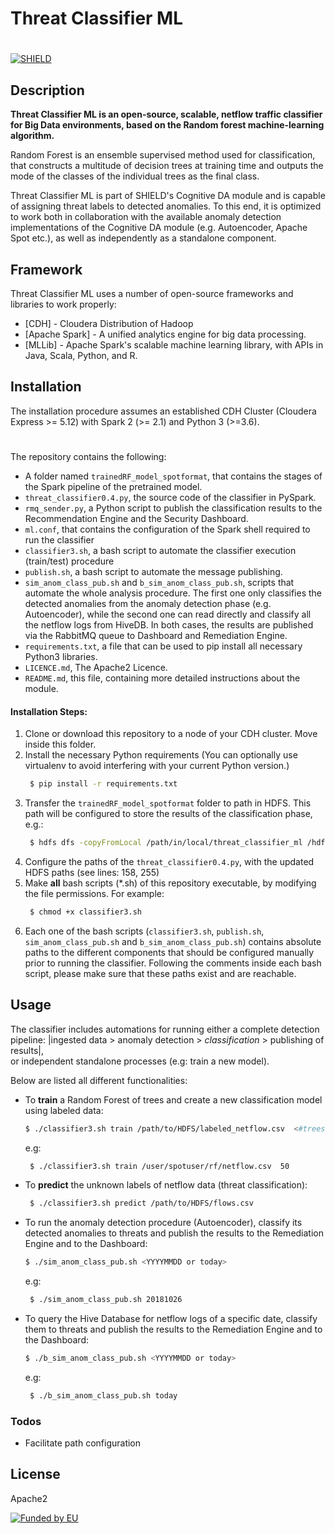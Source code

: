 # Threat Classifier ML
#
#
[![SHIELD](https://www.shield-h2020.eu/shield-h2020/img/logo/shield_navbar.png)](https://www.shield-h2020.eu/shield-h2020/img/logo/shield_navbar.png)

## Description

__Threat Classifier ML is an open-source, scalable, netflow traffic classifier for Big Data environments, based on the Random forest machine-learning algorithm.__

Random Forest is an ensemble supervised method used for classification, that constructs a multitude of decision trees at training time and outputs the mode of the classes of the individual trees as the final class.

Threat Classifier ML is part of SHIELD's Cognitive DA module and is capable of assigning threat labels to detected anomalies. To this end, it is optimized to work both in collaboration with the available anomaly detection implementations of the Cognitive DA module (e.g. Autoencoder, Apache Spot etc.), as well as independently as a standalone component.

## Framework

Threat Classifier ML uses a number of open-source frameworks and libraries to work properly:

* [CDH] - Cloudera Distribution of Hadoop
* [Apache Spark] - A unified analytics engine for big data processing.
* [MLLib] - Apache Spark's scalable machine learning library, with APIs in Java, Scala, Python, and R.


## Installation

The installation procedure assumes an established CDH Cluster (Cloudera Express >= 5.12) with Spark 2 (>= 2.1) and Python 3 (>=3.6).
#
The repository contains the following:
- A folder named `trainedRF_model_spotformat`, that contains the stages of the Spark pipeline of the pretrained model.
- `threat_classifier0.4.py`, the source code of the classifier in PySpark.
- `rmq_sender.py`, a Python script to publish the classification results to the Recommendation Engine and the Security Dashboard.
- `ml.conf`, that contains the configuration of the Spark shell required to run the classifier
- `classifier3.sh`, a bash script to automate the classifier execution (train/test) procedure
- `publish.sh`, a bash script to automate the message publishing.
-  `sim_anom_class_pub.sh` and  `b_sim_anom_class_pub.sh`, scripts that automate the whole analysis procedure. The first one only classifies the detected anomalies from the anomaly detection phase (e.g. Autoencoder), while the second one can read directly and classify all the netflow logs from HiveDB. In both cases, the results are published via the RabbitMQ queue to Dashboard and Remediation Engine. 
- `requirements.txt`, a file that can be used to pip install all necessary Python3 libraries.
- `LICENCE.md`, The Apache2 Licence.
- `README.md`, this file, containing more detailed instructions about the module.

#### Installation Steps:
1. Clone or download this repository to a node of your CDH cluster. Move inside this folder.
2. Install the necessary Python requirements (You can optionally use virtualenv to avoid interfering with your current Python version.)
    ```sh
     $ pip install -r requirements.txt
    ```
3. Transfer the `trainedRF_model_spotformat` folder to path in HDFS. This path will be configured to store the results of the classification phase, e.g.:
    ```sh
     $ hdfs dfs -copyFromLocal /path/in/local/threat_classifier_ml /hdfs/user/spotuser/rf
    ```
4. Configure the paths of the `threat_classifier0.4.py`, with the updated HDFS paths (see lines: 158, 255)
5. Make __all__ bash scripts (*.sh) of this repository executable, by modifying the file permissions. For example:
    ```sh
     $ chmod +x classifier3.sh
    ```
6. Each one of the bash scripts (`classifier3.sh`, `publish.sh`, `sim_anom_class_pub.sh` and `b_sim_anom_class_pub.sh`) contains absolute paths to the different components that should be configured manually prior to running the classifier. Following the comments inside each bash script, please make sure that these paths exist and are reachable. 

## Usage
The classifier includes automations for running either a complete detection pipeline:
|ingested data > anomaly detection > *classification* > publishing of results|,  
or independent standalone processes (e.g: train a new model). 

Below are listed all different functionalities:

- To __train__ a Random Forest of trees and create a new classification model using labeled data: 
     ```sh
     $ ./classifier3.sh train /path/to/HDFS/labeled_netflow.csv  <#trees (optional)>
    ```
    e.g:
    ```sh
     $ ./classifier3.sh train /user/spotuser/rf/netflow.csv  50
    ```
- To __predict__ the unknown labels of netflow data (threat classification):
    ```sh
     $ ./classifier3.sh predict /path/to/HDFS/flows.csv
    ```
- To run the anomaly detection procedure (Autoencoder), classify its detected anomalies to threats and publish the results to the Remediation Engine and to the Dashboard:
     ```sh
     $ ./sim_anom_class_pub.sh <YYYYMMDD or today>
    ```
    e.g:
    ```sh
     $ ./sim_anom_class_pub.sh 20181026
    ```
- To query the Hive Database for netflow logs of a specific date, classify them to threats and publish the results to the Remediation Engine and to the Dashboard:
     ```sh
     $ ./b_sim_anom_class_pub.sh <YYYYMMDD or today>
    ```
    e.g:
    ```sh
     $ ./b_sim_anom_class_pub.sh today
    ```




### Todos

 - Facilitate path configuration

License
----
Apache2


[![Funded by EU](https://www.shield-h2020.eu/shield-h2020/img/EC-H2020.png)](https://www.shield-h2020.eu/shield-h2020/img/EC-H2020.png)
